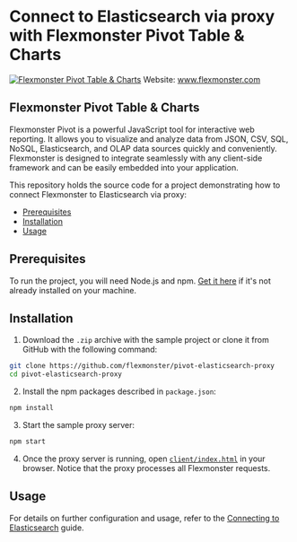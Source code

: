 # Connect to Elasticsearch via proxy with Flexmonster Pivot Table & Charts
[![Flexmonster Pivot Table & Charts](https://cdn.flexmonster.com/landing.png)](https://flexmonster.com)
Website: www.flexmonster.com

## Flexmonster Pivot Table & Charts

Flexmonster Pivot is a powerful JavaScript tool for interactive web reporting. It allows you to visualize and analyze data from JSON, CSV, SQL, NoSQL, Elasticsearch, and OLAP data sources quickly and conveniently. Flexmonster is designed to integrate seamlessly with any client-side framework and can be easily embedded into your application.

This repository holds the source code for a project demonstrating how to connect Flexmonster to Elasticsearch via proxy:

- [Prerequisites](#prerequisites)
- [Installation](#installation)
- [Usage](#usage)

## Prerequisites

To run the project, you will need Node.js and npm. [Get it here](https://docs.npmjs.com/downloading-and-installing-node-js-and-npm) if it's not already installed on your machine.

## Installation

1. Download the `.zip` archive with the sample project or clone it from GitHub with the following command:

```bash
git clone https://github.com/flexmonster/pivot-elasticsearch-proxy
cd pivot-elasticsearch-proxy
```

2. Install the npm packages described in `package.json`:

```bash
npm install
```

3. Start the sample proxy server:

```bash
npm start
```

4. Once the proxy server is running, open [`client/index.html`](https://github.com/flexmonster/pivot-elasticsearch-proxy/blob/main/client/index.html) in your browser. Notice that the proxy processes all Flexmonster requests.


## Usage
 
For details on further configuration and usage, refer to the [Connecting to Elasticsearch](https://www.flexmonster.com/doc/connecting-to-elasticsearch/) guide.
